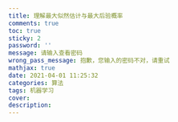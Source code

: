 ```yaml
---
title: 理解最大似然估计与最大后验概率
comments: true
toc: true
sticky: 2
password: ''
message: 请输入查看密码
wrong_pass_message: 抱歉，您输入的密码不对，请重试
mathjax: true
date: 2021-04-01 11:25:32
categories: 算法
tags: 机器学习
cover:
description:
---
```

